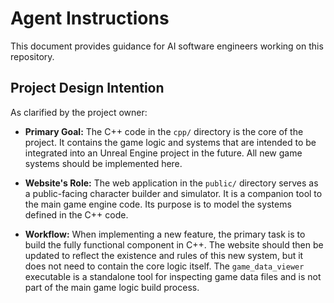 # Agent Instructions

This document provides guidance for AI software engineers working on this repository.

## Project Design Intention

As clarified by the project owner:

*   **Primary Goal:** The C++ code in the `cpp/` directory is the core of the project. It contains the game logic and systems that are intended to be integrated into an Unreal Engine project in the future. All new game systems should be implemented here.

*   **Website's Role:** The web application in the `public/` directory serves as a public-facing character builder and simulator. It is a companion tool to the main game engine code. Its purpose is to model the systems defined in the C++ code.

*   **Workflow:** When implementing a new feature, the primary task is to build the fully functional component in C++. The website should then be updated to reflect the existence and rules of this new system, but it does not need to contain the core logic itself. The `game_data_viewer` executable is a standalone tool for inspecting game data files and is not part of the main game logic build process.
